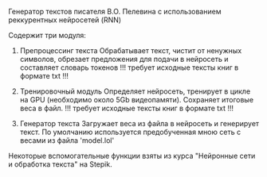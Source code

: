Генератор текстов писателя В.О. Пелевина с использованием реккурентных нейросетей (RNN)

Содержит три модуля:
1. Препроцессинг текста
Обрабатывает текст, чистит от ненужных символов, обрезает предложения для подачи в нейросеть и составляет словарь токенов
!!! требует исходные тексты книг в формате txt !!!

2. Тренировочный модуль
Определяет нейросеть, тренирует в цикле на GPU (необходимо около 5Gb видеопамяти). Сохраняет итоговые веса в файл.
!!! требует исходные тексты книг в формате txt !!!

3. Генератор текста
Загружает веса из файла в нейросеть и генерирует текст. По умолчанию используется предобученная мною сеть с весами из файла 'model.lol'


Некоторые вспомогательные функции взяты из курса "Нейронные сети и обработка текста" на Stepik.
